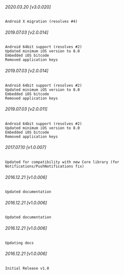 

###### 2020.03.20 [v3.0.020]

```
Android X migration (resolves #4)
```


###### 2019.07.03 [v2.0.014]

```
Android 64bit support (resolves #2)
Updated minimum iOS version to 8.0
Embedded iOS bitcode
Removed application keys 
```


###### 2019.07.03 [v2.0.014]

```
Android 64bit support (resolves #2)
Updated minimum iOS version to 8.0
Embedded iOS bitcode
Removed application keys 
```


###### 2019.07.03 [v2.0.011]

```
Android 64bit support (resolves #2)
Updated minimum iOS version to 8.0
Embedded iOS bitcode
Removed application keys 
```


###### 2017.07.10 [v1.0.007]

```
Updated for compatibility with new Core library (for Notifications/PushNotifications fix)
```


###### 2016.12.21 [v1.0.006]

```
Updated documentation
```


###### 2016.12.21 [v1.0.006]

```
Updated documentation
```



###### 2016.12.21 [v1.0.006]

```
Updating docs
```


###### 2016.12.21 [v1.0.006]

```
Initial Release v1.0
```
